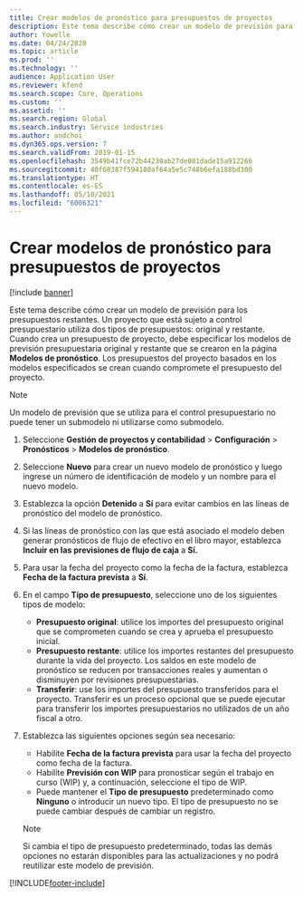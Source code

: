 ```yaml
---
title: Crear modelos de pronóstico para presupuestos de proyectos
description: Este tema describe cómo crear un modelo de previsión para los presupuestos restantes.
author: Yowelle
ms.date: 04/24/2020
ms.topic: article
ms.prod: ''
ms.technology: ''
audience: Application User
ms.reviewer: kfend
ms.search.scope: Core, Operations
ms.custom: ''
ms.assetid: ''
ms.search.region: Global
ms.search.industry: Service industries
ms.author: andchoi
ms.dyn365.ops.version: 7
ms.search.validFrom: 2019-01-15
ms.openlocfilehash: 3549b41fce72b44230ab27de081dade15a912266
ms.sourcegitcommit: 40f68387f594180af64a5e5c748b6efa188bd300
ms.translationtype: HT
ms.contentlocale: es-ES
ms.lasthandoff: 05/10/2021
ms.locfileid: "6006321"
---
```

# <a name="create-forecast-models-for-project-budgets"></a>Crear modelos de pronóstico para presupuestos de proyectos 

[!include [banner](../includes/banner.md)]

Este tema describe cómo crear un modelo de previsión para los presupuestos restantes. Un proyecto que está sujeto a control presupuestario utiliza dos tipos de presupuestos: original y restante. Cuando crea un presupuesto de proyecto, debe especificar los modelos de previsión presupuestaria original y restante que se crearon en la página **Modelos de pronóstico**. Los presupuestos del proyecto basados en los modelos especificados se crean cuando compromete el presupuesto del proyecto.

> [!NOTE]
> Un modelo de previsión que se utiliza para el control presupuestario no puede tener un submodelo ni utilizarse como submodelo.

1. Seleccione **Gestión de proyectos y contabilidad** > **Configuración** > **Pronósticos**  > **Modelos de pronóstico**.
2. Seleccione **Nuevo** para crear un nuevo modelo de pronóstico y luego ingrese un número de identificación de modelo y un nombre para el nuevo modelo. 
3. Establezca la opción **Detenido** a **Sí** para evitar cambios en las líneas de pronóstico del modelo de pronóstico. 
4. Si las líneas de pronóstico con las que está asociado el modelo deben generar pronósticos de flujo de efectivo en el libro mayor, establezca **Incluir en las previsiones de flujo de caja** a **Sí.** 
5. Para usar la fecha del proyecto como la fecha de la factura, establezca **Fecha de la factura prevista** a **Sí**. 
6. En el campo **Tipo de presupuesto**, seleccione uno de los siguientes tipos de modelo:

   - **Presupuesto original**: utilice los importes del presupuesto original que se comprometen cuando se crea y aprueba el presupuesto inicial.
   - **Presupuesto restante**: utilice los importes restantes del presupuesto durante la vida del proyecto. Los saldos en este modelo de pronóstico se reducen por transacciones reales y aumentan o disminuyen por revisiones presupuestarias.
   - **Transferir**: use los importes del presupuesto transferidos para el proyecto. Transferir es un proceso opcional que se puede ejecutar para transferir los importes presupuestarios no utilizados de un año fiscal a otro.

7. Establezca las siguientes opciones según sea necesario:

   - Habilite **Fecha de la factura prevista** para usar la fecha del proyecto como fecha de la factura.
   - Habilite **Previsión con WIP** para pronosticar según el trabajo en curso (WIP) y, a continuación, seleccione el tipo de WIP. 
   - Puede mantener el **Tipo de presupuesto** predeterminado como **Ninguno** o introducir un nuevo tipo. El tipo de presupuesto no se puede cambiar después de cambiar un registro.     
    > [!NOTE]
    > Si cambia el tipo de presupuesto predeterminado, todas las demás opciones no estarán disponibles para las actualizaciones y no podrá reutilizar este modelo de previsión. 
   


 



[!INCLUDE[footer-include](../includes/footer-banner.md)]